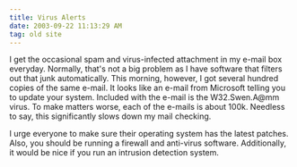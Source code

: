```yaml
---
title: Virus Alerts
date: 2003-09-22 11:13:29 AM
tag: old site
---
```


I get the occasional spam and virus-infected attachment in my e-mail box everyday. Normally, that's not a big problem as I have software that filters out that junk automatically. This morning, however, I got several hundred copies of the same e-mail. It looks like an e-mail from Microsoft telling you to update your system. Included with the e-mail is the W32.Swen.A@mm virus. To make matters worse, each of the e-mails is about 100k. Needless to say, this significantly slows down my mail checking.

I urge everyone to make sure their operating system has the latest patches. Also, you should be running a firewall and anti-virus software. Additionally, it would be nice if you run an intrusion detection system.
